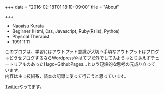+++
date = "2016-02-18T01:18:10+09:00"
title = "About"

+++

- Naoatsu Kurata
- Beginner (Html, Css, Javascript, Ruby(Rails), Python)
- Physical Therapist
- 1991.11.11

このブログは、学習にはアウトプット意識が大切→手頃なアウトプットはブログ→どうせブログするならWordpressやはてブ以外でしてみよう→とりあえずチュートリアルのあったHugo+GithubPages...という短絡的な思考の元成り立っています。  
内容は主に技術系、読本の記録に使って行こうと思っています。

[Twitter](https://twitter.com/Noat11111111)やってます。
